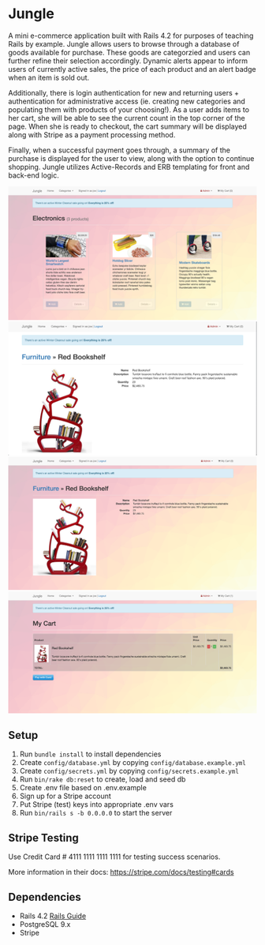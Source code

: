 # Jungle

A mini e-commerce application built with Rails 4.2 for purposes of teaching Rails by example.
Jungle allows users to browse through a database of goods available for purchase. These goods are categorzied and users can further refine their selection accordingly. Dynamic alerts appear to inform users of currently active sales, the price of each product and an alert badge when an item is sold out. 

Additionally, there is login authentication for new and returning users + authentication for administrative access (ie. creating new categories and populating them with products of your choosing!). As a user adds items to her cart, she will be able to see the current count in the top corner of the page. When she is ready to checkout, the cart summary will be displayed along with Stripe as a payment processing method. 

Finally, when a successful payment goes through, a summary of the purchase is displayed for the user to view, along with the option to continue shopping. Jungle utilizes Active-Records and ERB templating for front and back-end logic. 

<p align="center">
    <img src="https://github.com/kabica/jungle/blob/master/app/assets/images/Screen%20Shot%202020-03-11%20at%202.40.06%20PM.png?raw=true" alt="Logo">
    <img src="https://github.com/kabica/jungle/blob/master/app/assets/images/Screen%20Shot%202020-03-11%20at%202.05.28%20PM.png?raw=true" alt="Logo">
    <img src="https://github.com/kabica/jungle/blob/master/app/assets/images/Screen%20Shot%202020-03-11%20at%202.40.50%20PM.png?raw=true" alt="Logo">
    <img src="https://github.com/kabica/jungle/blob/master/app/assets/images/Screen%20Shot%202020-03-11%20at%202.49.22%20PM.png?raw=true" alt="Logo">
 
    
</p>


## Setup

1. Run `bundle install` to install dependencies
2. Create `config/database.yml` by copying `config/database.example.yml`
3. Create `config/secrets.yml` by copying `config/secrets.example.yml`
4. Run `bin/rake db:reset` to create, load and seed db
5. Create .env file based on .env.example
6. Sign up for a Stripe account
7. Put Stripe (test) keys into appropriate .env vars
8. Run `bin/rails s -b 0.0.0.0` to start the server

## Stripe Testing

Use Credit Card # 4111 1111 1111 1111 for testing success scenarios.

More information in their docs: <https://stripe.com/docs/testing#cards>

## Dependencies

* Rails 4.2 [Rails Guide](http://guides.rubyonrails.org/v4.2/)
* PostgreSQL 9.x
* Stripe
